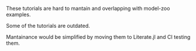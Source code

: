 These tutorials are hard to mantain
and overlapping with model-zoo examples.

Some of the tutorials are outdated.

Mantainance would be simplified by moving them
to Literate.jl and CI testing them.
